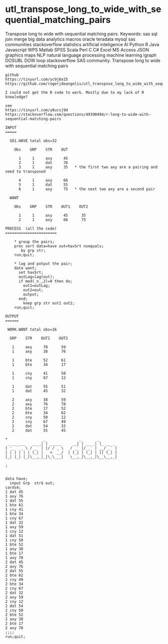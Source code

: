 # utl_transpose_long_to_wide_with_sequential_matching_pairs
Transpose long to wide with sequential matching pairs.  Keywords: sas sql join merge big data analytics macros oracle teradata mysql sas communities stackoverflow statistics artificial inteligence AI Python R Java Javascript WPS Matlab SPSS Scala Perl C C# Excel MS Access JSON graphics maps NLP natural language processing machine learning igraph DOSUBL DOW loop stackoverflow SAS community.
    Transpose long to wide with sequential matching pairs

    github
    https://tinyurl.com/yc9j8x25
    https://github.com/rogerjdeangelis/utl_transpose_long_to_wide_with_sequential_matching_pairs

    I could not get the R code to work. Mostly due to my lack of R knowledge?

    see
    https://tinyurl.com/y8ucsj9d
    https://stackoverflow.com/questions/49390494/r-long-to-wide-with-sequential-matching-pairs

    INPUT
    =====

      SD1.HAVE total obs=32

        Obs    GRP    STR    OUT

          1     1     axy     45
          2     1     dat     76
          3     1     axy     35   * the first two axy are a pairing and need to transposed

          4     1     axy     66
          5     1     dat     55
          6     1     axy     75   * the next two axy are a second pair

      WANT

        Obs    GRP    STR    OUT1    OUT2

          1     1     axy     45      35
          2     1     axy     66      75

    PROCESS  (all the code)
    =======================

        * group the pairs;
        proc sort data=have out=havSrt noequals;
           by grp str;
        run;quit;

        * lag and potput the pair;
        data want;
          set havSrt;
          outLag=lag(out);
          if mod(_n_,2)=0 then do;
            out1=outLag;
            out2=out;
            output;
          end;
            keep grp str out1 out2;
        run;quit;

    OUTPUT
    ======

     WORK.WANT total obs=16

      GRP    STR    OUT1    OUT2

       1     axy     78      59
       1     axy     38      76

       1     bte     52      61
       1     bte     34      17

       1     cny     41      50
       1     cny     67      12

       1     dat     55      51
       1     dat     45      32

       2     axy     38      59
       2     axy     76      78
       2     bte     17      52
       2     bte     34      62
       2     cny     50      12
       2     cny     67      49
       2     dat     54      32
       2     dat     55      45

    *                _               _       _
     _ __ ___   __ _| | _____     __| | __ _| |_ __ _
    | '_ ` _ \ / _` | |/ / _ \   / _` |/ _` | __/ _` |
    | | | | | | (_| |   <  __/  | (_| | (_| | || (_| |
    |_| |_| |_|\__,_|_|\_\___|   \__,_|\__,_|\__\__,_|

    ;


    data have;
      input Grp  str$ out;
    cards4;
    1 dat 45
    1 axy 76
    1 dat 55
    1 bte 61
    1 cny 41
    1 bte 34
    1 cny 67
    1 dat 32
    1 axy 59
    1 cny 12
    1 dat 51
    1 cny 50
    1 bte 52
    1 axy 38
    1 bte 17
    1 axy 78
    2 dat 45
    2 axy 76
    2 dat 55
    2 bte 62
    2 cny 49
    2 bte 34
    2 cny 67
    2 dat 32
    2 axy 59
    2 cny 12
    2 dat 54
    2 cny 50
    2 bte 52
    2 axy 38
    2 bte 17
    2 axy 78
    ;;;;
    run;quit;



